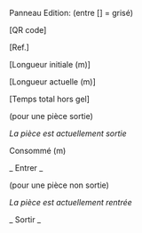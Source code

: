 Panneau Edition: (entre [] = grisé)

[QR code]

[Ref.]

[Longueur initiale (m)]

[Longueur actuelle (m)]

[Temps total hors gel]


(pour une pièce sortie)


*La pièce est actuellement sortie*

Consommé (m)

_ Entrer _


(pour une pièce non sortie)

*La pièce est actuellement rentrée*

_ Sortir _
